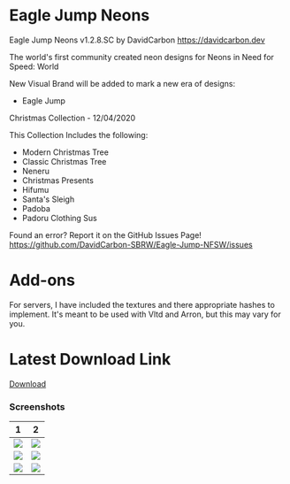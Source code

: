 # Eagle Jump Neons

Eagle Jump Neons v1.2.8.SC
by DavidCarbon
https://davidcarbon.dev

The world's first community created neon designs for Neons in Need for Speed: World

New Visual Brand will be added to mark a new era of designs:
- Eagle Jump

Christmas Collection - 12/04/2020

This Collection Includes the following:
- Modern Christmas Tree
- Classic Christmas Tree
- Neneru 
- Christmas Presents
- Hifumu 
- Santa's Sleigh
- Padoba
- Padoru Clothing Sus

Found an error? Report it on the GitHub Issues Page!
https://github.com/DavidCarbon-SBRW/Eagle-Jump-NFSW/issues

# Add-ons

For servers, I have included the textures and there appropriate hashes to implement. It's meant to be used with Vltd and Arron, but this may vary for you.

# Latest Download Link

[Download](https://github.com/1DavidCarbon/Eagle-Jump-NFSW/archive/Collections.zip)

### Screenshots
1             |  2
:-------------------------:|:-------------------------:
![](https://rawcdn.githack.com/1DavidCarbon/Eagle-Jump-NFSW/Images/Christmas%20Collection/nfsw184.jpg) | ![](https://rawcdn.githack.com/1DavidCarbon/Eagle-Jump-NFSW/Images/Christmas%20Collection/nfsw185.jpg)
![](https://rawcdn.githack.com/1DavidCarbon/Eagle-Jump-NFSW/Images/Christmas%20Collection/nfsw186.jpg) | ![](https://rawcdn.githack.com/1DavidCarbon/Eagle-Jump-NFSW/Images/Christmas%20Collection/nfsw187.jpg)
![](https://rawcdn.githack.com/1DavidCarbon/Eagle-Jump-NFSW/Images/Christmas%20Collection/nfsw188.jpg) | ![](https://rawcdn.githack.com/1DavidCarbon/Eagle-Jump-NFSW/Images/Christmas%20Collection/nfsw190.jpg)